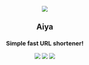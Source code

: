 <div align=center>
<img src="https://i.kawaii.sh/uo8Bayp.png">
<h2>Aiya</h2>
<h3>Simple fast URL shortener!</h3>


<img src="https://www.codefactor.io/repository/github/riku32/aiya/badge/master">
<img src="https://img.shields.io/github/workflow/status/Riku32/aiya/Go?style=&color=blue">
<img src="https://img.shields.io/github/license/Riku32/Aiya">
